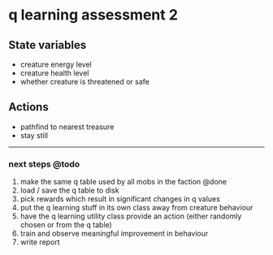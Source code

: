 # q learning assessment 2

## State variables

* creature energy level
* creature health level
* whether creature is threatened or safe

## Actions

* pathfind to nearest treasure 
* stay still

---

### next steps @todo
1. make the same q table used by all mobs in the faction @done
2. load / save the q table to disk
3. pick rewards which result in significant changes in q values
4. put the q learning stuff in its own class away from creature behaviour
5. have the q learning utility class provide an action (either randomly chosen or from the  q table)
6. train and observe meaningful improvement in behaviour
7. write report 